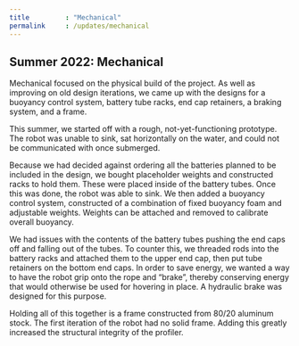```yaml
---
title         : "Mechanical"
permalink     : /updates/mechanical
---
```


## Summer 2022: Mechanical

Mechanical focused on the physical build of the project. As well as improving on old design iterations, we came up with the designs for a buoyancy control system, battery tube racks, end cap retainers, a braking system, and a frame. 

This summer, we started off with a rough, not-yet-functioning prototype. The robot was unable to sink, sat horizontally on the water, and could not be communicated with once submerged. 

Because we had decided against ordering all the batteries planned to be included in the design, we bought placeholder weights and constructed racks to hold them. These were placed inside of the battery tubes. Once this was done, the robot was able to sink. We then added a buoyancy control system, constructed of a combination of fixed buoyancy foam and adjustable weights. Weights can be attached and removed to calibrate overall buoyancy.

We had issues with the contents of the battery tubes pushing the end caps off and falling out of the tubes. To counter this, we threaded rods into the battery racks and attached them to the upper end cap, then put tube retainers on the bottom end caps. In order to save energy, we wanted a way to have the robot grip onto the rope and “brake”, thereby conserving energy that would otherwise be used for hovering in place. A hydraulic brake was designed for this purpose.

Holding all of this together is a frame constructed from 80/20 aluminum stock. The first iteration of the robot had no solid frame. Adding this greatly increased the structural integrity of the profiler.
